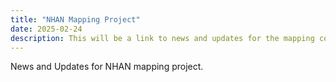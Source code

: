 ```yaml
---
title: "NHAN Mapping Project"
date: 2025-02-24
description: This will be a link to news and updates for the mapping contest
---
```


News and Updates for NHAN mapping project.
